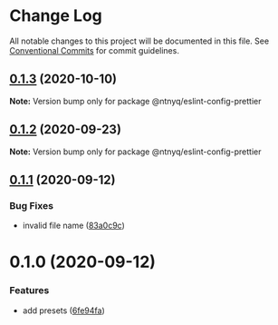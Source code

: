 # Change Log

All notable changes to this project will be documented in this file.
See [Conventional Commits](https://conventionalcommits.org) for commit guidelines.

## [0.1.3](https://github.com/ntnyq/configs/compare/@ntnyq/eslint-config-prettier@0.1.2...@ntnyq/eslint-config-prettier@0.1.3) (2020-10-10)

**Note:** Version bump only for package @ntnyq/eslint-config-prettier

## [0.1.2](https://github.com/ntnyq/configs/compare/@ntnyq/eslint-config-prettier@0.1.1...@ntnyq/eslint-config-prettier@0.1.2) (2020-09-23)

**Note:** Version bump only for package @ntnyq/eslint-config-prettier

## [0.1.1](https://github.com/ntnyq/configs/compare/@ntnyq/eslint-config-prettier@0.1.0...@ntnyq/eslint-config-prettier@0.1.1) (2020-09-12)

### Bug Fixes

- invalid file name ([83a0c9c](https://github.com/ntnyq/configs/commit/83a0c9c119b2fb36a538948b2ba524caafe6fd9e))

# 0.1.0 (2020-09-12)

### Features

- add presets ([6fe94fa](https://github.com/ntnyq/configs/commit/6fe94fae4ed9d80b18833c9e5a3f51f710ebda43))
